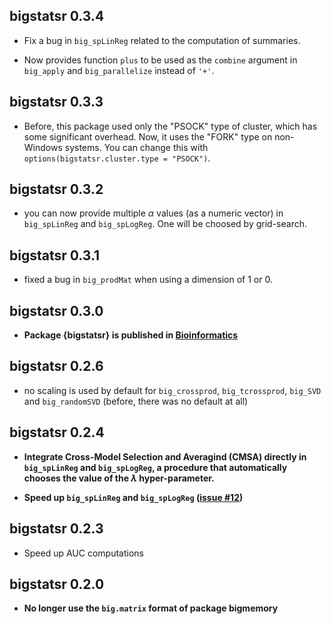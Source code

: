 ## bigstatsr 0.3.4

- Fix a bug in `big_spLinReg` related to the computation of summaries.

- Now provides function `plus` to be used as the `combine` argument in `big_apply` and `big_parallelize` instead of `'+'`.

## bigstatsr 0.3.3

- Before, this package used only the "PSOCK" type of cluster, which has some significant overhead. Now, it uses the "FORK" type on non-Windows systems. You can change this with `options(bigstatsr.cluster.type = "PSOCK")`.

## bigstatsr 0.3.2

- you can now provide multiple $\alpha$ values (as a numeric vector) in `big_spLinReg` and `big_spLogReg`. One will be choosed by grid-search.

## bigstatsr 0.3.1

- fixed a bug in `big_prodMat` when using a dimension of 1 or 0.

## bigstatsr 0.3.0

- **Package {bigstatsr} is published in [Bioinformatics](https://doi.org/10.1093/bioinformatics/bty185)**

## bigstatsr 0.2.6

- no scaling is used by default for `big_crossprod`, `big_tcrossprod`, `big_SVD` and `big_randomSVD` (before, there was no default at all)

## bigstatsr 0.2.4

- **Integrate Cross-Model Selection and Averagind (CMSA) directly in `big_spLinReg` and `big_spLogReg`, a procedure that automatically chooses the value of the $\lambda$ hyper-parameter.**

- **Speed up `big_spLinReg` and `big_spLogReg` ([issue #12](https://github.com/privefl/bigstatsr/issues/12))**

## bigstatsr 0.2.3

- Speed up AUC computations

## bigstatsr 0.2.0

- **No longer use the `big.matrix` format of package bigmemory**


